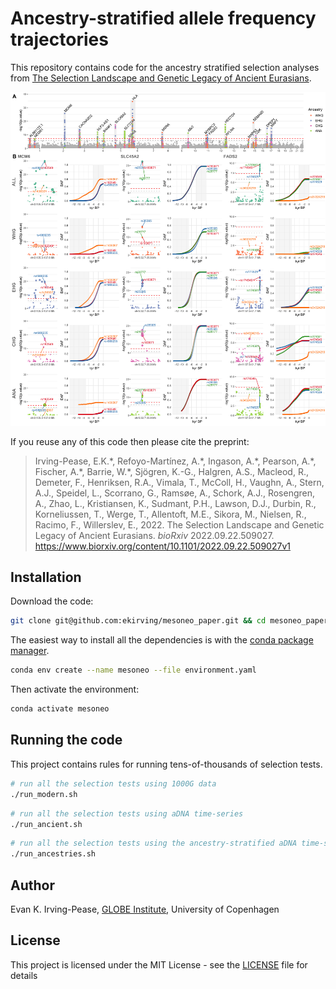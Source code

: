 # Ancestry-stratified allele frequency trajectories
This repository contains code for the ancestry stratified selection analyses from 
[The Selection Landscape and Genetic Legacy of Ancient Eurasians](https://).

![Figure 2](./figure/Figure_2.png?raw=true)

If you reuse any of this code then please cite the preprint:
> Irving-Pease, E.K.&ast;, Refoyo-Martínez, A.&ast;, Ingason, A.&ast;, Pearson, A.&ast;, Fischer, A.&ast;, Barrie, 
> W.&ast;, Sjögren, K.-G., Halgren, A.S., Macleod, R., Demeter, F., Henriksen, R.A., Vimala, T., McColl, H., Vaughn, A., 
> Stern, A.J., Speidel, L., Scorrano, G., Ramsøe, A., Schork, A.J., Rosengren, A., Zhao, L., Kristiansen, K., Sudmant, 
> P.H., Lawson, D.J., Durbin, R., Korneliussen, T., Werge, T., Allentoft, M.E., Sikora, M., Nielsen, R., Racimo, F., 
> Willerslev, E., 2022. The Selection Landscape and Genetic Legacy of Ancient Eurasians. *bioRxiv* 2022.09.22.509027. 
> https://www.biorxiv.org/content/10.1101/2022.09.22.509027v1

## Installation
Download the code: 
```bash
git clone git@github.com:ekirving/mesoneo_paper.git && cd mesoneo_paper/
```

The easiest way to install all the dependencies is with the [conda package manager](https://docs.conda.io/en/latest/).

```bash
conda env create --name mesoneo --file environment.yaml
```

Then activate the environment:
```bash
conda activate mesoneo
```

## Running the code

This project contains rules for running tens-of-thousands of selection tests.

```bash
# run all the selection tests using 1000G data  
./run_modern.sh
```

```bash
# run all the selection tests using aDNA time-series
./run_ancient.sh
```

```bash
# run all the selection tests using the ancestry-stratified aDNA time-series
./run_ancestries.sh
```

## Author

Evan K. Irving-Pease, [GLOBE Institute](https://globe.ku.dk/), University of Copenhagen 

## License

This project is licensed under the MIT License - see the [LICENSE](LICENSE) file for details
